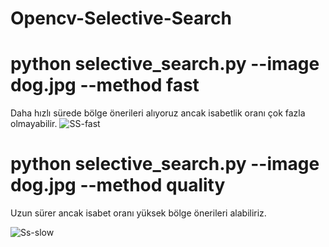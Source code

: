 # Opencv-Selective-Search
# python selective_search.py --image dog.jpg --method fast
Daha hızlı sürede bölge önerileri alıyoruz ancak isabetlik oranı çok fazla olmayabilir.
![SS-fast](https://user-images.githubusercontent.com/64548477/93670289-0cd32980-faa3-11ea-948c-9eb5d1727bd9.gif)

# python selective_search.py --image dog.jpg --method quality  
Uzun sürer ancak isabet oranı yüksek bölge önerileri alabiliriz.

![Ss-slow](https://user-images.githubusercontent.com/64548477/93670354-8539ea80-faa3-11ea-988b-bbb05a7314af.gif)
